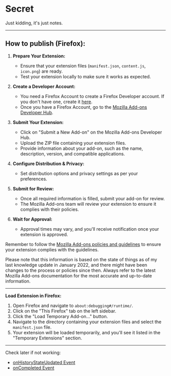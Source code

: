 # Secret

Just kidding, it's just notes.

---

## How to publish (Firefox):

1. **Prepare Your Extension:**

   - Ensure that your extension files (`manifest.json`, `content.js`, `icon.png`) are ready.
   - Test your extension locally to make sure it works as expected.

2. **Create a Developer Account:**

   - You need a Firefox Account to create a Firefox Developer account.
     If you don't have one, create it [here](https://addons.mozilla.org/en-US/firefox/users/register).
   - Once you have a Firefox Account,
     go to the [Mozilla Add-ons Developer Hub](https://addons.mozilla.org/en-US/developers/).

3. **Submit Your Extension:**

   - Click on "Submit a New Add-on" on the Mozilla Add-ons Developer Hub.
   - Upload the ZIP file containing your extension files.
   - Provide information about your add-on, such as the name, description, version, and compatible applications.

4. **Configure Distribution & Privacy:**

   - Set distribution options and privacy settings as per your preferences.

5. **Submit for Review:**

   - Once all required information is filled, submit your add-on for review.
   - The Mozilla Add-ons team will review your extension to ensure it complies with their policies.

6. **Wait for Approval:**
   - Approval times may vary, and you'll receive notification once your extension is approved.

Remember to follow the [Mozilla Add-ons policies and guidelines](https://developer.mozilla.org/en-US/docs/Mozilla/Add-ons/Distribution_policies)
to ensure your extension complies with the guidelines.

Please note that this information is based on the state of things as of my last knowledge update in January 2022,
and there might have been changes to the process or policies since then.
Always refer to the latest Mozilla Add-ons documentation for the most accurate and up-to-date information.

---

**Load Extension in Firefox:**

1. Open Firefox and navigate to `about:debugging#/runtime/`.
2. Click on the "This Firefox" tab on the left sidebar.
3. Click the "Load Temporary Add-on..." button.
4. Navigate to the directory containing your extension files and select the `manifest.json` file.
5. Your extension will be loaded temporarily, and you'll see it listed in the "Temporary Extensions" section.

---

Check later if not working:

- [onHistoryStateUpdated Event](https://developer.mozilla.org/en-US/docs/Mozilla/Add-ons/WebExtensions/API/webNavigation/onHistoryStateUpdated)
- [onCompleted Event](https://developer.mozilla.org/en-US/docs/Mozilla/Add-ons/WebExtensions/API/webNavigation/onCompleted)
